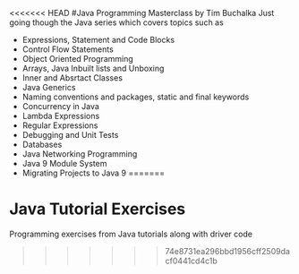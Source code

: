 <<<<<<< HEAD
#Java Programming Masterclass by Tim Buchalka
Just going though the Java series which covers topics such as 
* Expressions, Statement and Code Blocks
* Control Flow Statements
* Object Oriented Programming
* Arrays, Java Inbuilt lists and Unboxing
* Inner and Absrtact Classes
* Java Generics
* Naming conventions and packages, static and final keywords
* Concurrency in Java
* Lambda Expressions
* Regular Expressions
* Debugging and Unit Tests
* Databases
* Java Networking Programming
* Java 9 Module System
* Migrating Projects to Java 9
=======
# Java Tutorial Exercises
Programming exercises from Java tutorials along with driver code
>>>>>>> 74e8731ea296bbd1956cff2509dacf0441cd4c1b
